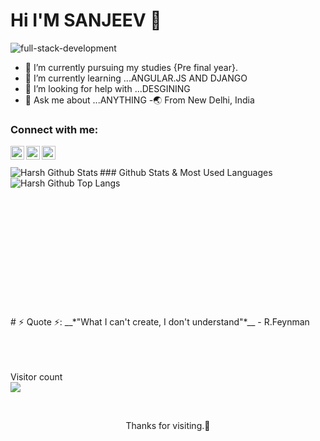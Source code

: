 # Hi I'M SANJEEV 👋

![full-stack-development](https://user-images.githubusercontent.com/52544636/96235739-c812b380-0fb8-11eb-8c60-06fa32779b91.gif)






- 🔭 I’m currently pursuing my studies {Pre final year}.
- 🌱 I’m currently learning ...ANGULAR.JS AND DJANGO
- 🤔 I’m looking for help with ...DESGINING
- 💬 Ask me about ...ANYTHING
-🌏 From New Delhi, India



### Connect with me:
[<img align="left" alt="codeSTACKr | Twitter" width="22px" src="https://cdn.jsdelivr.net/npm/simple-icons@v3/icons/twitter.svg" />][twitter]
[<img align="left" alt="codeSTACKr | LinkedIn" width="22px" src="https://cdn.jsdelivr.net/npm/simple-icons@v3/icons/linkedin.svg" />][linkedin]
[<img align="left" alt="codeSTACKr | Instagram" width="22px" src="https://cdn.jsdelivr.net/npm/simple-icons@v3/icons/instagram.svg" />][instagram]

[twitter]: https://twitter.com/sanjeev_0228
[instagram]: https://instagram.com?sanjeev0228
[linkedin]: https://linkedin.com/in/sanjeev0228


</br>
</br>
### Github Stats & Most Used Languages
<img align="left" alt="Harsh Github Stats" src="https://github-readme-stats.vercel.app/api?username=sanjeev0228&show_icons=true&hide_border=true&theme=radical&private=true&count_private=true/" />
<img align="left" alt="Harsh Github Top Langs" src="https://github-readme-stats.vercel.app/api/top-langs/?username=sanjeev0228&layout=compact" />

</br>
</br>
</br>
</br>
</br>
</br>
</br>
</br>
</br>
</br>
</br>
</br>
</br>
</br>
# ⚡ Quote ⚡: 
__*"What I can't create, I don't understand"*__ - R.Feynman  
</br>
</br>
</br>
</br>


<p>  Visitor count</br>
  <img src="https://profile-counter.glitch.me/sanjeev0228/count.svg" />
</p>
</br>


<p align="center">Thanks for visiting.🙂</p>



